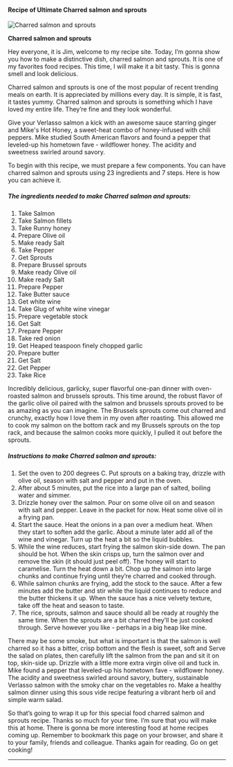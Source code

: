             

#### Recipe of Ultimate Charred salmon and sprouts

![Charred salmon and sprouts](https://img-global.cpcdn.com/recipes/409cb585fdb137ba/751x532cq70/charred-salmon-and-sprouts-recipe-main-photo.jpg)

**Charred salmon and sprouts**

Hey everyone, it is Jim, welcome to my recipe site. Today, I’m gonna show you how to make a distinctive dish, charred salmon and sprouts. It is one of my favorites food recipes. This time, I will make it a bit tasty. This is gonna smell and look delicious.

Charred salmon and sprouts is one of the most popular of recent trending meals on earth. It is appreciated by millions every day. It is simple, it is fast, it tastes yummy. Charred salmon and sprouts is something which I have loved my entire life. They’re fine and they look wonderful.

Give your Verlasso salmon a kick with an awesome sauce starring ginger and Mike's Hot Honey, a sweet-heat combo of honey-infused with chili peppers. Mike studied South American flavors and found a pepper that leveled-up his hometown fave - wildflower honey. The acidity and sweetness swirled around savory.

To begin with this recipe, we must prepare a few components. You can have charred salmon and sprouts using 23 ingredients and 7 steps. Here is how you can achieve it.

##### The ingredients needed to make Charred salmon and sprouts:

1.  Take Salmon
2.  Take Salmon fillets
3.  Take Runny honey
4.  Prepare Olive oil
5.  Make ready Salt
6.  Take Pepper
7.  Get Sprouts
8.  Prepare Brussel sprouts
9.  Make ready Olive oil
10.  Make ready Salt
11.  Prepare Pepper
12.  Take Butter sauce
13.  Get white wine
14.  Take Glug of white wine vinegar
15.  Prepare vegetable stock
16.  Get Salt
17.  Prepare Pepper
18.  Take red onion
19.  Get Heaped teaspoon finely chopped garlic
20.  Prepare butter
21.  Get Salt
22.  Get Pepper
23.  Take Rice

Incredibly delicious, garlicky, super flavorful one-pan dinner with oven-roasted salmon and brussels sprouts. This time around, the robust flavor of the garlic olive oil paired with the salmon and brussels sprouts proved to be as amazing as you can imagine. The Brussels sprouts come out charred and crunchy, exactly how I love them in my oven after roasting. This allowed me to cook my salmon on the bottom rack and my Brussels sprouts on the top rack, and because the salmon cooks more quickly, I pulled it out before the sprouts.

##### Instructions to make Charred salmon and sprouts:

1.  Set the oven to 200 degrees C. Put sprouts on a baking tray, drizzle with olive oil, season with salt and pepper and put in the oven.
2.  After about 5 minutes, put the rice into a large pan of salted, boiling water and simmer.
3.  Drizzle honey over the salmon. Pour on some olive oil on and season with salt and pepper. Leave in the packet for now. Heat some olive oil in a frying pan.
4.  Start the sauce. Heat the onions in a pan over a medium heat. When they start to soften add the garlic. About a minute later add all of the wine and vinegar. Turn up the heat a bit so the liquid bubbles.
5.  While the wine reduces, start frying the salmon skin-side down. The pan should be hot. When the skin crisps up, turn the salmon over and remove the skin (it should just peel off). The honey will start to caramelise. Turn the heat down a bit. Chop up the salmon into large chunks and continue frying until they’re charred and cooked through.
6.  While salmon chunks are frying, add the stock to the sauce. After a few minutes add the butter and stir while the liquid continues to reduce and the butter thickens it up. When the sauce has a nice velvety texture, take off the heat and season to taste.
7.  The rice, sprouts, salmon and sauce should all be ready at roughly the same time. When the sprouts are a bit charred they’ll be just cooked through. Serve however you like - perhaps in a big heap like mine.

There may be some smoke, but what is important is that the salmon is well charred so it has a bitter, crisp bottom and the flesh is sweet, soft and Serve the salad on plates, then carefully lift the salmon from the pan and sit it on top, skin-side up. Drizzle with a little more extra virgin olive oil and tuck in. Mike found a pepper that leveled-up his hometown fave - wildflower honey. The acidity and sweetness swirled around savory, buttery, sustainable Verlasso salmon with the smoky char on the vegetables ro. Make a healthy salmon dinner using this sous vide recipe featuring a vibrant herb oil and simple warm salad.

So that’s going to wrap it up for this special food charred salmon and sprouts recipe. Thanks so much for your time. I’m sure that you will make this at home. There is gonna be more interesting food at home recipes coming up. Remember to bookmark this page on your browser, and share it to your family, friends and colleague. Thanks again for reading. Go on get cooking!

* * *